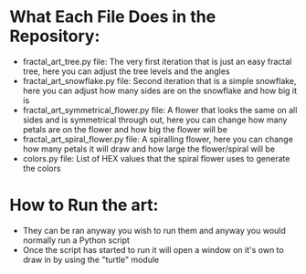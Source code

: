 # What Each File Does in the Repository:
- fractal_art_tree.py file: The very first iteration that is just an easy fractal tree, here you can adjust the tree levels and the angles
- fractal_art_snowflake.py file: Second iteration that is a simple snowflake, here you can adjust how many sides are on the snowflake and how big it is
- fractal_art_symmetrical_flower.py file: A flower that looks the same on all sides and is symmetrical through out, here you can change how many petals are on the flower and how big the flower will be
- fractal_art_spiral_flower.py file: A spiralling flower, here you can change how many petals it will draw and how large the flower/spiral will be
- colors.py file: List of HEX values that the spiral flower uses to generate the colors

# How to Run the art:
- They can be ran anyway you wish to run them and anyway you would normally run a Python script
- Once the script has started to run it will open a window on it's own to draw in by using the "turtle" module